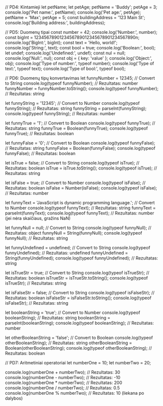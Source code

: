 // PD4: Kintamieji
let petName;
let petAge;
petName = 'Buddy';
petAge = 3;
console.log('Pet name:', petName);
console.log('Pet age:', petAge);
petName = 'Max';
petAge = 5;
const buildingAddress = '123 Main St';
console.log('Building address:', buildingAddress);

// PD5: Duomenų tipai
const number = 42;
console.log('Number:', number);
const bigInt = 1234567890123456789012345678901234567890n;
console.log('BigInt:', bigInt);
const text = 'Hello, world!';
console.log('String:', text);
const bool = true;
console.log('Boolean:', bool);
let undef;
console.log('Undefined:', undef);
const nul = null;
console.log('Null:', nul);
const obj = { key: 'value' };
console.log('Object:', obj);
console.log('Type of number:', typeof number);
console.log('Type of text:', typeof text);
console.log('Type of bool:', typeof bool);

// PD6: Duomenų tipų konvertavimas
let funnyNumber = 12345; // Convert to String
console.log(typeof funnyNumber); // Rezultatas: number
funnyNumber = funnyNumber.toString();
console.log(typeof funnyNumber); // Rezultatas: string

let funnyString = '12345'; // Convert to Number
console.log(typeof funnyString); // Rezultatas: string
funnyString = parseInt(funnyString);
console.log(typeof funnyString); // Rezultatas: number

let funnyTrue = '1'; // Convert to Boolean
console.log(typeof funnyTrue); // Rezultatas: string
funnyTrue = Boolean(funnyTrue);
console.log(typeof funnyTrue); // Rezultatas: boolean

let funnyFalse = '0'; // Convert to Boolean
console.log(typeof funnyFalse); // Rezultatas: string
funnyFalse = Boolean(funnyFalse);
console.log(typeof funnyFalse); // Rezultatas: boolean

let isTrue = false; // Convert to String
console.log(typeof isTrue); // Rezultatas: boolean
isTrue = isTrue.toString();
console.log(typeof isTrue); // Rezultatas: string

let isFalse = true; // Convert to Number
console.log(typeof isFalse); // Rezultatas: boolean
isFalse = Number(isFalse);
console.log(typeof isFalse); // Rezultatas: number

let funnyText = 'JavaScript is dynamic programming language.'; // Convert to Number
console.log(typeof funnyText); // Rezultatas: string
funnyText = parseInt(funnyText);
console.log(typeof funnyText); // Rezultatas: number (jei nėra skaičiaus, gražins NaN)

let funnyNull = null; // Convert to String
console.log(typeof funnyNull); // Rezultatas: object
funnyNull = String(funnyNull);
console.log(typeof funnyNull); // Rezultatas: string

let funnyUndefined = undefined; // Convert to String
console.log(typeof funnyUndefined); // Rezultatas: undefined
funnyUndefined = String(funnyUndefined);
console.log(typeof funnyUndefined); // Rezultatas: string

let isTrueStr = true; // Convert to String
console.log(typeof isTrueStr); // Rezultatas: boolean
isTrueStr = isTrueStr.toString();
console.log(typeof isTrueStr); // Rezultatas: string

let isFalseStr = false; // Convert to String
console.log(typeof isFalseStr); // Rezultatas: boolean
isFalseStr = isFalseStr.toString();
console.log(typeof isFalseStr); // Rezultatas: string

let booleanString = 'true'; // Convert to Number
console.log(typeof booleanString); // Rezultatas: string
booleanString = parseInt(booleanString);
console.log(typeof booleanString); // Rezultatas: number

let otherBooleanString = 'false'; // Convert to Boolean
console.log(typeof otherBooleanString); // Rezultatas: string
otherBooleanString = Boolean(otherBooleanString);
console.log(typeof otherBooleanString); // Rezultatas: boolean

// PD7: Aritmetiniai operatoriai
let numberOne = 10;
let numberTwo = 20;

console.log(numberOne + numberTwo); // Rezultatas: 30
console.log(numberOne - numberTwo); // Rezultatas: -10
console.log(numberOne * numberTwo); // Rezultatas: 200
console.log(numberOne / numberTwo); // Rezultatas: 0.5
console.log(numberOne % numberTwo); // Rezultatas: 10 (liekana po dalybos)
